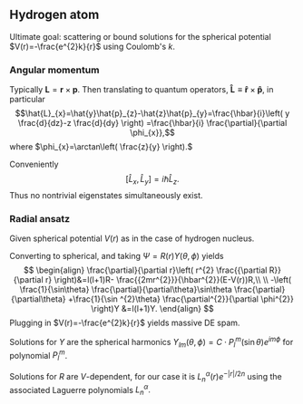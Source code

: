 ## Hydrogen atom
Ultimate goal: scattering or bound solutions for the spherical potential $V(r)=-\frac{e^{2}k}{r}$ using Coulomb's $k.$
### Angular momentum
Typically $\mathbf{L}=\mathbf{r}\times \mathbf{p}.$ Then translating to quantum operators, $\mathbf{\hat{L}}\equiv \mathbf{\hat{r}}\times \mathbf{\hat{p}},$ in particular $$\hat{L}_{x}=\hat{y}\hat{p}_{z}-\hat{z}\hat{p}_{y}=\frac{\hbar}{i}\left( y \frac{d}{dz}-z \frac{d}{dy} \right) =\frac{\hbar}{i} \frac{\partial}{\partial \phi_{x}},$$where $\phi_{x}=\arctan\left( \frac{z}{y} \right).$

Conveniently 
$$
[\hat{L}_{x},\hat{L}_{y}]=i\hbar \hat{L}_{z}.
$$
Thus no nontrivial eigenstates simultaneously exist.
### Radial ansatz
Given spherical potential $V(r)$ as in the case of hydrogen nucleus.

Converting to spherical, and taking $\Psi=R(r)Y(\theta,\phi)$ yields
$$
\begin{align}
\frac{\partial}{\partial r}\left( r^{2} \frac{{\partial R}}{\partial r} \right)&=l(l+1)R- \frac{{2mr^{2}}}{\hbar^{2}}(E-V(r))R,\\ \\
-\left( \frac{1}{\sin\theta} \frac{\partial}{\partial\theta}\sin\theta  \frac{\partial}{\partial\theta} +\frac{1}{\sin ^{2}\theta}  \frac{\partial^{2}}{\partial \phi^{2}} \right)Y &=l(l+1)Y.
\end{align}
$$
Plugging in $V(r)=-\frac{e^{2}k}{r}$ yields massive DE spam.

Solutions for $Y$ are the spherical harmonics $Y_{lm}(\theta,\phi)=C \cdot P_{l}^{m}(\sin\theta)e^{i m\phi}$ for polynomial $P_{l}^{m}$.

Solutions for $R$ are $V$-dependent, for our case it is $L_{n}^{\alpha}(r)e^{-|r|/2n}$ using the associated Laguerre polynomials $L_{n}^{\alpha}.$